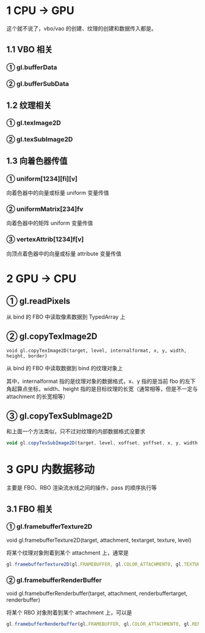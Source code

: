 # 1 CPU → GPU

这个就不说了，vbo/vao 的创建、纹理的创建和数据传入都是。

## 1.1 VBO 相关

### ① gl.bufferData



### ② gl.bufferSubData



## 1.2 纹理相关

### ① gl.texImage2D



### ② gl.texSubImage2D



## 1.3 向着色器传值

### ① uniform[1234\][fi\][v]

向着色器中的向量或标量 uniform 变量传值

### ② uniformMatrix[234\]fv

向着色器中的矩阵 uniform 变量传值

### ③ vertexAttrib[1234\]f[v]

向顶点着色器中的向量或标量 attribute 变量传值



# 2 GPU → CPU

## ① gl.readPixels

从 bind 的 FBO 中读取像素数据到 TypedArray 上

## ② gl.copyTexImage2D

`void gl.copyTexImage2D(target, level, internalformat, x, y, width, height, border)`

从 bind 的 FBO 中读取数据到 bind 的纹理对象上

其中，internalformat 指的是纹理对象的数据格式，x、y 指的是当前 fbo 的左下角起算点坐标，width、height 指的是目标纹理的长宽（通常相等，但是不一定与 attachment 的长宽相等）



## ③ gl.copyTexSubImage2D

和上面一个方法类似，只不过对纹理的内部数据格式没要求

``` js
void gl.copyTexSubImage2D(target, level, xoffset, yoffset, x, y, width, height);
```



# 3 GPU 内数据移动

主要是 FBO、RBO 渲染流水线之间的操作，pass 的顺序执行等

## 3.1 FBO 相关

### ① gl.framebufferTexture2D

void gl.framebufferTexture2D(target, attachment, textarget, texture, level)

将某个纹理对象附着到某个 attachment 上，通常是

``` js
gl.framebufferTexture2D(gl.FRAMEBUFFER, gl.COLOR_ATTACHMENT0, gl.TEXTURE_2D, texture, 0);
```

### ② gl.framebufferRenderBuffer

void gl.framebufferRenderbuffer(target, attachment, renderbuffertarget, renderbuffer)

将某个 RBO 对象附着到某个 attachment 上，可以是

```js
gl.framebufferRenderbuffer(gl.FRAMEBUFFER, gl.COLOR_ATTACHMENT0, gl.RENDERBUFFER, renderbuffer);
```

